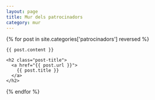 ```yaml
---
layout: page
title: Mur dels patrocinadors
category: mur
---
```


<div class="posts">
  {% for post in site.categories['patrocinadors'] reversed %}
  <div class="post">

    {{ post.content }}
    
    <h2 class="post-title">
      <a href="{{ post.url }}">
        {{ post.title }}
      </a>
    </h2>

  </div>
  {% endfor %}
</div>